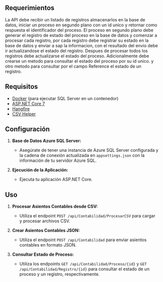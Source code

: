 ## **Requerimientos**

La API debe recibir un listado de registros almacenarlos en la base de datos, iniciar
un proceso en segundo plano con un id unico y retornar como respuesta el
identificador del proceso.
El proceso en segundo plano debe generar el registro de estado del proceso en la
base de datos y comenzar a procesar cada registro, por cada registro debe registrar
su estado en la base de datos y enviar a sap la informacion, con el resultado del
envio debe ir actualizandose el estado del registro. Despues de procesar todos los
registros debe actualizarse el estado del proceso.
Adicionalmente debe crearse un metodo para consultar el estado del proceso por su
id unico. y otro metodo para consultar por el campo Reference el estado de un
registro.

## Requisitos

- [Docker](https://www.docker.com/) (para ejecutar SQL Server en un contenedor)
- [ASP.NET Core 7](https://dotnet.microsoft.com/download/dotnet/7.0)
- [Hangfire](https://www.hangfire.io/)
- [CSV Helper](https://joshclose.github.io/CsvHelper/)

## Configuración

1. **Base de Datos Azure SQL Server:**

   - Asegúrate de tener una instancia de Azure SQL Server configurada y la cadena de conexión actualizada en `appsettings.json` con la información de tu servidor Azure SQL.

2. **Ejecución de la Aplicación:**
   - Ejecuta tu aplicación ASP.NET Core.

## Uso

1. **Procesar Asientos Contables desde CSV:**

   - Utiliza el endpoint `POST /api/Contabilidad/ProcesarCSV` para cargar y procesar archivos CSV.

2. **Crear Asientos Contables JSON:**

   - Utiliza el endpoint `POST /api/Contabilidad` para enviar asientos contables en formato JSON.

3. **Consultar Estado de Proceso:**
   - Utiliza los endpoints `GET /api/Contabilidad/Proceso/{id}` y `GET /api/Contabilidad/Registro/{id}` para consultar el estado de un proceso y un registro, respectivamente.
